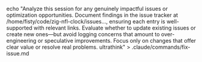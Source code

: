 echo "Analyze this session for any genuinely impactful issues or optimization opportunities. Document findings in the issue tracker at /home/fisty/code/zig-nfl-clock/issues..., ensuring each entry is well-supported with relevant links. Evaluate whether to update existing issues or create new ones—but avoid logging concerns that amount to over-engineering or speculative improvements. Focus only on changes that offer clear value or resolve real problems. ultrathink" >
.claude/commands/fix-issue.md